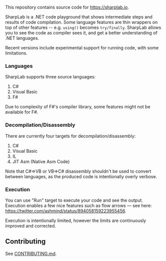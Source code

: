 This repository contains source code for https://sharplab.io.

SharpLab is a .NET code playground that shows intermediate steps and results of code compilation.
Some language features are thin wrappers on top of other features -- e.g. `using()` becomes `try/finally`.
SharpLab allows you to see the code as compiler sees it, and get a better understanding of .NET languages.

Recent versions include experimental support for running code, with some limitations.

### Languages

SharpLab supports three source languages:

1. C#
2. Visual Basic
3. F#

Due to complexity of F#'s compiler library, some features might not be available for F#.

### Decompilation/Disassembly

There are currently four targets for decompilation/disassembly:

1. C#
2. Visual Basic
3. IL
4. JIT Asm (Native Asm Code)

Note that C#=>VB or VB=>C# disassembly shouldn't be used to convert between languages, as the produced code is intentionally overly verbose.

### Execution

You can use "Run" target to execute your code and see the output.  
Execution enables a few nice features such as flow arrows — see here:  
https://twitter.com/ashmind/status/894058159223955456.

Execution is intentionally limited, however the limits are continuously improved and corrected.

## Contributing

See [CONTRIBUTING.md](CONTRIBUTING.md).
